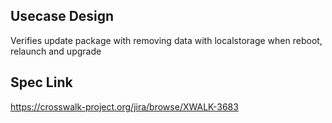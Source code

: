 ## Usecase Design

Verifies update package with removing data with localstorage when reboot, relaunch and upgrade

## Spec Link

https://crosswalk-project.org/jira/browse/XWALK-3683
